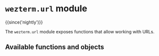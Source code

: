 # `wezterm.url` module

{{since('nightly')}}

The `wezterm.url` module exposes functions that allow working
with URLs.

## Available functions and objects


